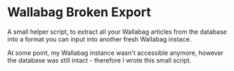 # Wallabag Broken Export

A small helper script, to extract all your Wallabag articles from the database into a format you can input into another fresh Wallabag instace.

At some point, my Wallabag instance wasn't accessible anymore, however the database was still intact - therefore I wrote this small script.
